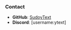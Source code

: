 
### Contact
- **GitHub**: [SudoyText](https://github.com/sudoytext)
- **Discord**: [username:ytext]
